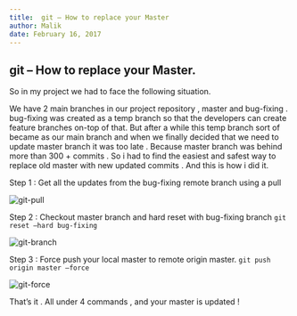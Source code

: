 ```yaml
---
title:  git – How to replace your Master
author: Malik
date: February 16, 2017
---
```



## git – How to replace your Master.

So in my project we had to face the following situation.

We have 2 main branches in our project repository , master and bug-fixing . bug-fixing was created as a temp branch so that the developers can create feature branches on-top of that. But after a while this temp branch sort of became as our main branch and when we finally decided that we need to update master branch it was too late . Because master branch was behind more than 300 + commits . So i had to find the easiest and safest way to replace old master with new updated commits . And this is how i did it.

Step 1 : Get all the updates from the bug-fixing remote branch using a pull


![git-pull](https://lazydevguy.files.wordpress.com/2017/02/git-branch-2.png)

Step 2 : Checkout master branch and hard reset with bug-fixing branch
`git reset –hard bug-fixing`

![git-branch](https://lazydevguy.files.wordpress.com/2017/02/git-branch-8.png)

Step 3 : Force push your local master to remote origin master.
`git push origin master –force`

![git-force](https://lazydevguy.files.wordpress.com/2017/02/git-branch-7.png)

That’s it . All under 4 commands , and your master is updated !
